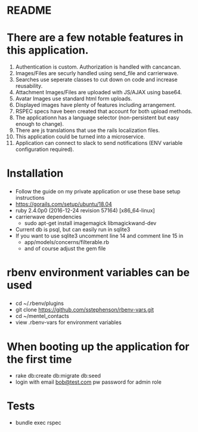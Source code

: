 # README

# There are a few notable features in this application.
1. Authentication is custom. Authorization is handled with cancancan.
2. Images/Files are securly handled using send_file and carrierwave.
3. Searches use seperate classes to cut down on code and increase reusability.
4. Attachment Images/Files are uploaded with JS/AJAX using base64.
5. Avatar Images use standard html form uploads.
6. Displayed images have plenty of features including arrangement.
7. RSPEC specs have been created that account for both upload methods.
8. The applicationn has a language selector (non-persistent but easy enough to change).
9. There are js translations that use the rails localization files.
10. This application could be turned into a microservice.
11. Application can connect to slack to send notifications (ENV variable configuration required).

# Installation
###
- Follow the guide on my private application or use these base setup instructions
- https://gorails.com/setup/ubuntu/18.04
- ruby 2.4.0p0 (2016-12-24 revision 57164) [x86_64-linux]
- carrierwave dependencies
  - sudo apt-get install imagemagick libmagickwand-dev
- Current db is psql, but can easily run in sqlite3
- If you want to use sqlite3 uncomment line 14 and comment line 15 in
  - app/models/concerns/filterable.rb
  - and of course adjust the gem file

###
# rbenv environment variables can be used
###
* cd ~/.rbenv/plugins
* git clone https://github.com/sstephenson/rbenv-vars.git
* cd ~/mentel_contacts
* view .rbenv-vars for environment variables
###
# When booting up the application for the first time
* rake db:create db:migrate db:seed
* login with email bob@test.com pw password for admin role
###
# Tests
* bundle exec rspec
###
